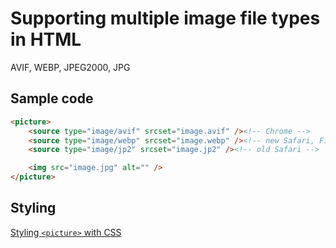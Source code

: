 # Supporting multiple image file types in HTML

AVIF, WEBP, JPEG2000, JPG

## Sample code

```html
<picture>
	<source type="image/avif" srcset="image.avif" /><!-- Chrome -->
	<source type="image/webp" srcset="image.webp" /><!-- new Safari, Firefox, old Chrome -->
	<source type="image/jp2" srcset="image.jp2" /><!-- old Safari -->

	<img src="image.jpg" alt="" />
</picture>
```

## Styling

[Styling `<picture>` with CSS](https://stackoverflow.com/a/25398890)
